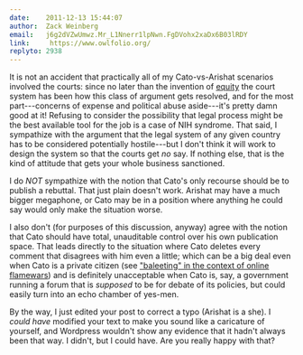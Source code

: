 ```yaml
---
date:    2011-12-13 15:44:07
author:  Zack Weinberg
email:   j6g2dVZwUmwz.Mr_L1Nnerr1lpNwn.FgDVohx2xaDx6B03lRDY
link:     https://www.owlfolio.org/
replyto: 2938
---
```


It is not an accident that practically all of my Cato-vs-Arishat
scenarios involved the courts: since no later than the invention of <a
href="http://en.wikipedia.org/wiki/Equity_%28law%29">equity</a> the
court system has been how this class of argument gets resolved, and
for the most part---concerns of expense and political abuse
aside---it's pretty damn good at it!  Refusing to consider the
possibility that legal process might be the best available tool for
the job is a case of NIH syndrome.  That said, I sympathize with the
argument that the legal system of any given country has to be
considered potentially hostile---but I don't think it will work to
design the system so that the courts get <i>no</i> say.  If nothing
else, that is the kind of attitude that gets your whole business
sanctioned.

I do <i>NOT</i> sympathize with the notion that Cato's only recourse
should be to publish a rebuttal.  That just plain doesn't work.
Arishat may have a much bigger megaphone, or Cato may be in a position
where anything he could say would only make the situation worse.

I also don't (for purposes of this discussion, anyway) agree with the
notion that Cato should have total, unauditable control over his own
publication space.  That leads directly to the situation where Cato
deletes every comment that disagrees with him even a little; which can
be a big deal even when Cato is a private citizen (see <a
href="https://web.archive.org/web/20121204234806/http://wiki.fandomwank.com/index.php/BALEETED!">"baleeting"
in the context of online flamewars</a>) and is definitely unacceptable
when Cato is, say, a government running a forum that is
<i>supposed</i> to be for debate of its policies, but could easily
turn into an echo chamber of yes-men.

By the way, I just edited your post to correct a typo (Arishat is a
she).  I <i>could have</i> modified your text to make you sound like a
caricature of yourself, and Wordpress wouldn't show any evidence that
it hadn't always been that way.  I didn't, but I could have.  Are you
really happy with that?

